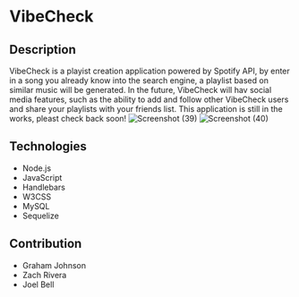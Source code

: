 # VibeCheck

## Description
VibeCheck is a playist creation application powered by Spotify API, by enter in a song you already know into the search engine, a playlist based on similar music will be generated.
In the future, VibeCheck will hav social media features, such as the ability to add and follow other VibeCheck users and share your playlists with your friends list. This application is still in the works, pleast check back soon!
![Screenshot (39)](https://user-images.githubusercontent.com/107967591/197604029-44a71855-4ccb-455c-9f3a-c6e7ba198a4f.png)
![Screenshot (40)](https://user-images.githubusercontent.com/107967591/197604041-66e6ad89-6714-478e-9fa9-7e37b6f2fade.png)



## Technologies
* Node.js
* JavaScript
* Handlebars
* W3CSS
* MySQL
* Sequelize

## Contribution 
* Graham Johnson
* Zach Rivera
* Joel Bell 
